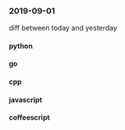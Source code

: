 ### 2019-09-01
diff between today and yesterday

#### python

#### go

#### cpp

#### javascript

#### coffeescript
